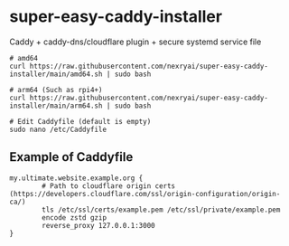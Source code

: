 # super-easy-caddy-installer
Caddy + caddy-dns/cloudflare plugin + secure systemd service file

```
# amd64
curl https://raw.githubusercontent.com/nexryai/super-easy-caddy-installer/main/amd64.sh | sudo bash

# arm64 (Such as rpi4+)
curl https://raw.githubusercontent.com/nexryai/super-easy-caddy-installer/main/arm64.sh | sudo bash

# Edit Caddyfile (default is empty)
sudo nano /etc/Caddyfile
```

## Example of Caddyfile
```
my.ultimate.website.example.org {
        # Path to cloudflare origin certs (https://developers.cloudflare.com/ssl/origin-configuration/origin-ca/)
        tls /etc/ssl/certs/example.pem /etc/ssl/private/example.pem
        encode zstd gzip
        reverse_proxy 127.0.0.1:3000
}
```

